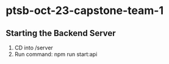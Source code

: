# ptsb-oct-23-capstone-team-1

## Starting the Backend Server

1. CD into /server
2. Run command: npm run start:api
